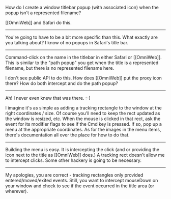 How do I create a window titlebar popup (with associated icon) when the popup isn't a represented filename?

[[OmniWeb]] and Safari do this.

----
You're going to have to be a bit more specific than this. What exactly are you talking about? I know of no popups in Safari's title bar.

----
Command-click on the name in the titlebar in either Safari or [[OmniWeb]]. This is similar to the "path popup" you get when the title is a represented filename, but there is no represented filename here.

I don't see public API to do this. How does [[OmniWeb]] put the proxy icon there? How do both intercept and do the path popup?

----

Ah! I never even knew that was there. :-)

I imagine it's as simple as adding a tracking rectangle to the window at the right coordinates / size. Of course you'll need to keep the rect updated as the window is resized, etc. When the mouse is clicked in that rect, ask the event for its modifier flags to see if the Cmd key is pressed. If so, pop up a menu at the appropriate coordinates. As for the images in the menu items, there's documentation all over the place for how to do that.

----

Building the menu is easy. It is intercepting the click (and or providing the icon next to the title as [[OmniWeb]] does.) A tracking rect doesn't allow me to intercept clicks. Some other hackery is going to be necessary.

----

My apologies, you are correct - tracking rectangles only provided entered/moved/exited events. Still, you want to intercept mouseDown on your window and check to see if the event occurred in the title area (or wherever).